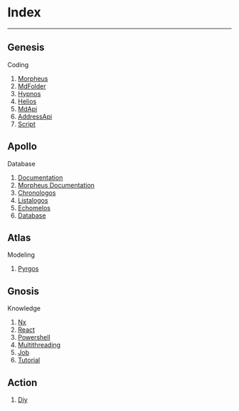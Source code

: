 # Index

---

## Genesis

Coding

1. [Morpheus](content/Morpheus/index.md)
2. [MdFolder](content/MdFolder/index.md)
3. [Hypnos](content/Hypnos/index.md)
4. [Helios](content/Helios/index.md)
5. [MdApi](content/MdApi/index.md)
6. [AddressApi](content/AddressApi/index.md)
7. [Script](content/Script/index.md)

## Apollo

Database

1. [Documentation](content/Documentation/index.md)
2. [Morpheus Documentation](content/Morpheus_Documentation/index.md)
3. [Chronologos](content/Chronologos/index.md)
4. [Listalogos](content/Listalogos/index.md)
5. [Echomelos](content/Echomelos/index.md)
6. [Database](content/Database/index.md)

## Atlas

Modeling

1. [Pyrgos](content/Pyrgos/index.md)

## Gnosis

Knowledge

1. [Nx](content/Nx/index.md)
2. [React](content/React/index.md)
3. [Powershell](content/Powershell/index.md)
4. [Multithreading](content/Multithreading/index.md)
5. [Job](content/Job/index.md)
6. [Tutorial](content/Tutorial/index.md)

## Action

1. [Diy](content/Diy/index.md)
